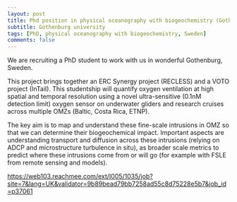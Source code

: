 ```yaml
---
layout: post
title: Phd position in physical oceanography with biogeochemistry (Gothenburg, Sweden)
subtitle: Gothenburg university
tags: [PhD, physical oceanography with biogeochemistry, Sweden]
comments: false
---
```

 
 	 
 
We are recruiting a PhD student to work with us in wonderful Gothenburg, Sweden.

This project brings together an ERC Synergy project (RECLESS) and a VOTO project (InTail). This studentship will quantify oxygen ventilation at high spatial and temporal resolution using a novel ultra-sensitive (0.1nM detection limit) oxygen sensor on underwater gliders and research cruises across multiple OMZs (Baltic, Costa Rica, ETNP).

The key aim is to map and understand these fine-scale intrusions in OMZ so that we can determine their biogeochemical impact. Important aspects are understanding transport and diffusion across these intrusions (relying on ADCP and microstructure turbulence in situ), as broader scale metrics to predict where these intrusions come from or will go (for example with FSLE from remote sensing and models).

https://web103.reachmee.com/ext/I005/1035/job?site=7&lang=UK&validator=9b89bead79bb7258ad55c8d75228e5b7&job_id=p37061

